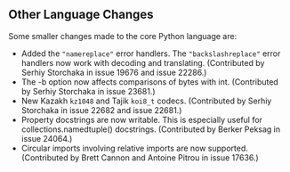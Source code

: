 ## Other Language Changes
Some smaller changes made to the core Python language are:

* Added the `"namereplace"` error handlers. The `"backslashreplace"` error handlers now work with decoding and translating. (Contributed by Serhiy Storchaka in issue 19676 and issue 22286.)
* The -b option now affects comparisons of bytes with int. (Contributed by Serhiy Storchaka in issue 23681.)
* New Kazakh `kz1048` and Tajik `koi8_t` codecs. (Contributed by Serhiy Storchaka in issue 22682 and issue 22681.)
* Property docstrings are now writable. This is especially useful for collections.namedtuple() docstrings. (Contributed by Berker Peksag in issue 24064.)
* Circular imports involving relative imports are now supported. (Contributed by Brett Cannon and Antoine Pitrou in issue 17636.)

